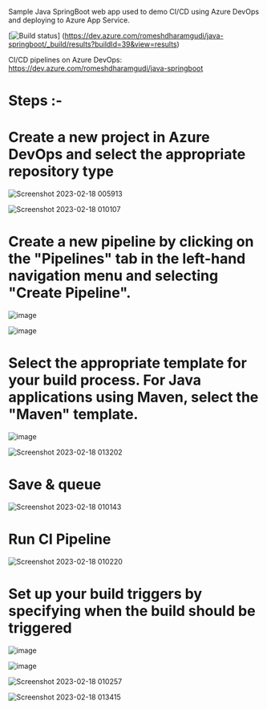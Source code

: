 Sample Java SpringBoot web app used to demo CI/CD using Azure DevOps and deploying to Azure App Service.

[![Build status](https://dev.azure.com/romeshdharamgudi/java-springboot/_build)]
(https://dev.azure.com/romeshdharamgudi/java-springboot/_build/results?buildId=39&view=results)

CI/CD pipelines on Azure DevOps:
https://dev.azure.com/romeshdharamgudi/java-springboot



# Steps :-

# Create a new project in Azure DevOps and select the appropriate repository type 
![Screenshot 2023-02-18 005913](https://user-images.githubusercontent.com/113555417/219774313-1863e6ec-dd71-4a17-ae20-947796aa6092.jpg)

![Screenshot 2023-02-18 010107](https://user-images.githubusercontent.com/113555417/219774325-d7a721fe-6593-43bc-a3d5-b7f01e00bdfb.jpg)


# Create a new pipeline by clicking on the "Pipelines" tab in the left-hand navigation menu and selecting "Create Pipeline".

![image](https://user-images.githubusercontent.com/113555417/221552383-6269d7e0-cd3b-49ed-964f-2c6842fe3f43.png)

![image](https://user-images.githubusercontent.com/113555417/221552655-f9790c5c-0ff9-4f2d-afd6-d2e3a10655a9.png)


# Select the appropriate template for your build process. For Java applications using Maven, select the "Maven" template.

![image](https://user-images.githubusercontent.com/113555417/221552758-83e61530-5d5f-44f5-8093-8136fa3b8366.png)

![Screenshot 2023-02-18 013202](https://user-images.githubusercontent.com/113555417/219782278-0b8f3577-2b20-4f10-a172-1e23a4b284e4.jpg)

# Save & queue 

![Screenshot 2023-02-18 010143](https://user-images.githubusercontent.com/113555417/219774342-0db73dee-c180-4ed1-9ce4-3308c577c205.jpg)

# Run CI Pipeline

![Screenshot 2023-02-18 010220](https://user-images.githubusercontent.com/113555417/219774364-87b527d5-bfdc-4b8a-884c-ff4fc34f8eaf.jpg)

# Set up your build triggers by specifying when the build should be triggered 

![image](https://user-images.githubusercontent.com/113555417/221553982-e62005c4-2c52-49d4-96dc-621b819cf643.png)


![image](https://user-images.githubusercontent.com/113555417/221554468-2a54a3aa-a43e-4714-8484-ced7a33ea936.png)


![Screenshot 2023-02-18 010257](https://user-images.githubusercontent.com/113555417/219774379-921e26af-4191-4d19-9d25-4c1a22a1584f.jpg)

![Screenshot 2023-02-18 013415](https://user-images.githubusercontent.com/113555417/219782118-1b042dff-ec49-4782-96f7-ac1f37776e48.jpg)


